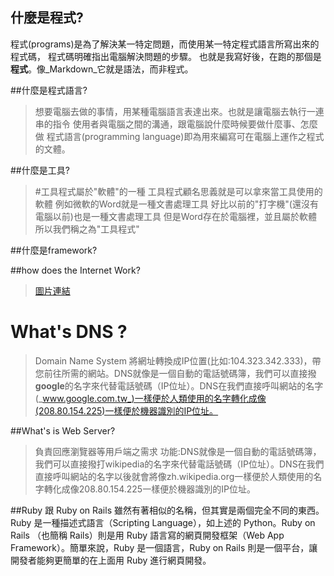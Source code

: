 ## 什麼是程式?
程式(programs)是為了解決某一特定問題，而使用某一特定程式語言所寫出來的程式碼，
程式碼明確指出電腦解決問題的步驟。
也就是我寫好後，在跑的那個是**程式**。像_Markdown_它就是語法，而非程式。

##什麼是程式語言?
>想要電腦去做的事情，用某種電腦語言表達出來。也就是讓電腦去執行一連串的指令
>使用者與電腦之間的溝通，跟電腦說什麼時候要做什麼事、怎麼做
>程式語言(programming language)即為用來編寫可在電腦上運作之程式的文體。

##什麼是工具?
>#工具程式屬於"軟體"的一種 工具程式顧名思義就是可以拿來當工具使用的軟體 
例如微軟的Word就是一種文書處理工具 
好比以前的"打字機"(還沒有電腦以前)也是一種文書處理工具 
但是Word存在於電腦裡，並且屬於軟體 
所以我們稱之為"工具程式" 

##什麼是framework?



##how does the Internet Work?
> [圖片連結](https://www.wordsinarow.com/images/GoogleAds.gif)

# What's DNS ?
>Domain Name System
>將網址轉換成IP位置(比如:104.323.342.333)，帶您前往所需的網站。DNS就像是一個自動的電話號碼簿，我們可以直接撥**google**的名字來代替電話號碼（IP位址）。DNS在我們直接呼叫網站的名字(_www.google.com.tw_)一樣便於人類使用的名字轉化成像(208.80.154.225)一樣便於機器識別的IP位址。 

##What's is Web Server?
>負責回應瀏覽器等用戶端之需求
>功能:DNS就像是一個自動的電話號碼簿，我們可以直接撥打wikipedia的名字來代替電話號碼（IP位址）。DNS在我們直接呼叫網站的名字以後就會將像zh.wikipedia.org一樣便於人類使用的名字轉化成像208.80.154.225一樣便於機器識別的IP位址。

##Ruby 跟 Ruby on Rails 雖然有著相似的名稱，但其實是兩個完全不同的東西。Ruby 是一種描述式語言（Scripting Language），如上述的 Python。Ruby on Rails （也簡稱 Rails）則是用 Ruby 語言寫的網頁開發框架（Web App Framework）。簡單來說，Ruby 是一個語言，Ruby on Rails 則是一個平台，讓開發者能夠更簡單的在上面用 Ruby 進行網頁開發。
